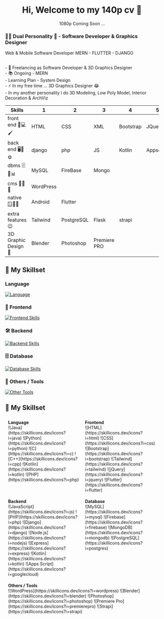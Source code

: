 <h1 align="center"> Hi, Welcome to my 140p cv 👋</h1>
<p align="center">1080p Coming Soon ...</p>
<h3 align="left">👩‍💻 Dual Personality 🥲 - Software Developer & Graphics Designer </h3>

Web & Mobile Software Developer 
MERN - FLUTTER - DJANGO 

<p align="left">
  <br>- 🔭 Freelancing as Software Developer & 3D Graphics Designer
  <br>- 📚 Ongoing - MERN
  <br>- Learning Plan - System Design
  <br>- ⚡ In my free time ... 3D Graphics Designer 😂
  <br>- In my another personality I do 3D Modeling, Low Poly Model, Interior Decoration & ArchViz
</p>

| Skills |1|2|3|4|5|6|
|--------------------|------------|------------|----------|-------------|-----------|-----|
| front end 🎨💻🖌️ | HTML | CSS | XML | Bootstrap | JQuery | |
| back end 🖥️🔧⚙️ | django | php | JS | Kotlin | Appscript | Node & express |
| dbms 🗄️💾📊 | MySQL | FireBase | Mongo | | | |
| cms 📝📑🌐 | WordPress | | | | | |
| native 🪟🍏🤖 | Android | Flutter | | | | |
| extra features 😉 | Tailwind | PostgreSQL | Flask | strapi | | |
| 3D Graphic Design 🍩 | Blender | Photoshop | Premiere PRO


## 🚀 My Skillset

### Language 
[![Language](https://skillicons.dev/icons?i=java,python,c,cpp,kotlin,php)]() 

### 🎨 Frontend 
[![Frontend Skills](https://skillicons.dev/icons?i=html,css,bootstrap,tailwind,jquery,flutter)]()

### 🛠️ Backend 
[![Backend Skills](https://skillicons.dev/icons?i=js,php,django,nodejs,express,kotlin,googlecloud)]()

### 🗄️ Database 
[![Database Skills](https://skillicons.dev/icons?i=mysql,firebase,mongodb,postgres)]()

### 🧰 Others / Tools 
[![Other Tools](https://skillicons.dev/icons?i=wordpress,blender,photoshop,premierepro,strapi)]()


## 🚀 My Skillset

<div style="display: flex; flex-wrap: wrap; justify-content: space-between;">
  <div style="flex: 1; margin: 10px;">
    <strong>Language</strong><br>
    ![Java](https://skillicons.dev/icons?i=java) ![Python](https://skillicons.dev/icons?i=python) ![C](https://skillicons.dev/icons?i=c) ![C++](https://skillicons.dev/icons?i=cpp) ![Kotlin](https://skillicons.dev/icons?i=kotlin) ![PHP](https://skillicons.dev/icons?i=php)
  </div>
  <div style="flex: 1; margin: 10px;">
    <strong>Frontend</strong><br>
    ![HTML](https://skillicons.dev/icons?i=html) ![CSS](https://skillicons.dev/icons?i=css) ![Bootstrap](https://skillicons.dev/icons?i=bootstrap) ![Tailwind](https://skillicons.dev/icons?i=tailwind) ![jQuery](https://skillicons.dev/icons?i=jquery) ![Flutter](https://skillicons.dev/icons?i=flutter)
  </div>
  <div style="flex: 1; margin: 10px;">
    <strong>Backend</strong><br>
    ![JavaScript](https://skillicons.dev/icons?i=js) ![PHP](https://skillicons.dev/icons?i=php) ![Django](https://skillicons.dev/icons?i=django) ![Node.js](https://skillicons.dev/icons?i=nodejs) ![Express](https://skillicons.dev/icons?i=express) ![Kotlin](https://skillicons.dev/icons?i=kotlin) ![Apps Script](https://skillicons.dev/icons?i=googlecloud)
  </div>
  <div style="flex: 1; margin: 10px;">
    <strong>Database</strong><br>
    ![MySQL](https://skillicons.dev/icons?i=mysql) ![Firebase](https://skillicons.dev/icons?i=firebase) ![MongoDB](https://skillicons.dev/icons?i=mongodb) ![PostgreSQL](https://skillicons.dev/icons?i=postgres)
  </div>
  <div style="flex: 1; margin: 10px;">
    <strong>Others / Tools</strong><br>
    ![WordPress](https://skillicons.dev/icons?i=wordpress) ![Blender](https://skillicons.dev/icons?i=blender) ![Photoshop](https://skillicons.dev/icons?i=photoshop) ![Premiere Pro](https://skillicons.dev/icons?i=premierepro) ![Strapi](https://skillicons.dev/icons?i=strapi)
  </div>
</div>

